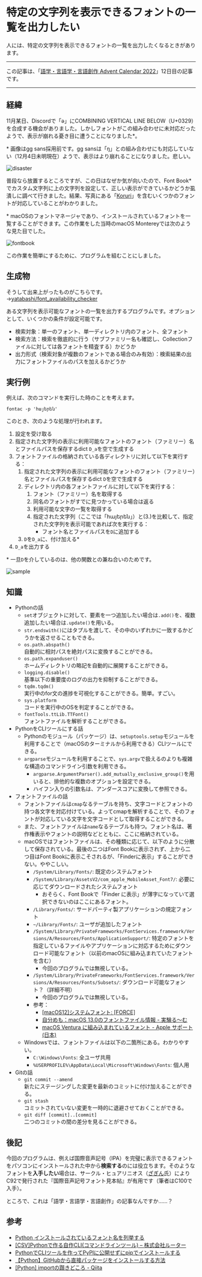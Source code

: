 <!-- 注意：
* .ttcはfontNumber=0にしか対応していない
* macOSで、ディレクトリ内に存在するがFontBookに現れない（インストールされていない？）フォントがある
* GitHubで見るREADMEを書く
    * 多言語対応
* git commitを追加する
-->

# 特定の文字列を表示できるフォントの一覧を出力したい
人には、特定の文字列を表示できるフォントの一覧を出力したくなるときがあります。

***

この記事は、「[語学・言語学・言語創作 Advent Calendar 2022](https://adventar.org/calendars/7668)」12日目の記事です。

***


## 経緯
11月某日、Discordで「ə」にCOMBINING VERTICAL LINE BELOW（U+0329）を合成する機会がありました。しかしフォントがこの組み合わせに未対応だったようで、表示が崩れる憂き目に遭うことになりました*。

\* 画像はgg sans採用前です。gg sansは「ŋ」との組み合わせにも対応していない（12月4日未明現在）ようで、表示はより崩れることになりました。悲しい。

![disaster](./obs/res/fontac/disaster.png)

普段なら放置するところですが、この日はなぜか気が向いたので、Font Book*でカスタム文字列に上の文字列を設定して、正しい表示ができているかどうか虱潰しに調べて行きました。結果、写真にある「[Koruri](https://koruri.github.io/)」を含むいくつかのフォントが対応していることがわかりました。

\* macOSのフォントマネージャであり、インストールされているフォントを一覧することができます。この作業をした当時のmacOS Montereyでは次のような見た目でした。

![fontbook](./obs/res/fontac/fontbook.png)

この作業を簡単にするために、プログラムを組むことにしました。


## 生成物
そうして出来上がったものがこちらです。  
→[yatabashi/font_availability_checker](https://github.com/yatabashi/font_availability_checker)  

ある文字列を表示可能なフォントの一覧を出力するプログラムです。オプションとして、いくつかの条件が設定可能です。
* 検索対象：単一のフォント、単一ディレクトリ内のフォント、全フォント
* 検索方法：検索を徹底的に行う（サブファミリー名も確認し、Collectionファイルに対しては各フォントを精査する）かどうか
* 出力形式（検索対象が複数のフォントである場合のみ有効）：検索結果の出力にフォントファイルのパスを加えるかどうか


## 実行例
例えば、次のコマンドを実行した時のことを考えます。
```
fontac -p 'հայերեն'
```

このとき、次のような処理が行われます。

1. 設定を受け取る
1. 指定された文字列の表示に利用可能なフォントのフォント（ファミリー）名とファイルパスを保存するdict `D_a`を空で生成する
1. フォントファイルの格納されている各ディレクトリに対して以下を実行する：
    1. 指定された文字列の表示に利用可能なフォントのフォント（ファミリー）名とファイルパスを保存するdict `D`を空で生成する
    1. ディレクトリ内の各フォントファイルに対して以下を実行する：
        1. フォント（ファミリー）名を取得する
        1. 同名のフォントがすでに見つかっている場合は返る
        1. 利用可能な文字の一覧を取得する
        1. 指定された文字列（ここでは「հայերեն」）と(3.)を比較して、指定された文字列を表示可能であれば次を実行する：
            * フォント名とファイルパスを`D`に追加する
    1. `D`を`D_a`に、付け加える*
1. `D_a`を出力する

\* 一旦`D`を介しているのは、他の関数との兼ね合いのためです。

![sample](./obs/res/fontac/sample.png)

## 知識
* Pythonの話
    * `set`オブジェクトに対して、要素を一つ追加したい場合は`.add()`を、複数追加したい場合は`.update()`を用いる。
    * `str.endswith()`にはタプルを渡して、その中のいずれかに一致するかどうかを返させることもできる。
    * `os.path.abspath()`  
        自動的に相対パスを絶対パスに変換することができる。
    * `os.path.expanduser()`  
        ホームディレクトリの略記を自動的に展開することができる。
    * `logging.disable()`  
        基準以下の重要度のログの出力を抑制することができる。
    * `tqdm.tqdm()`  
        実行中のfor文の進捗を可視化することができる。簡単。すごい。
    * `sys.platform`  
        コードを実行中のOSを判定することができる。
    * `fontTools.ttLib.TTFont()`  
        フォントファイルを解析することができる。
* PythonをCLIツールにする話
    * Pythonのモジュール（パッケージ）は、`setuptools.setup`モジュールを利用することで（macOSのターミナルから利用できる）CLIツールにできる。
    * `argparse`モジュールを利用することで、`sys.argv`で扱えるのよりも複雑な構造のコマンドライン引数を利用できる。
        * `argparse.ArgumentParser().add_mutually_exclusive_group()`を用いると、排他的な複数のオプションを設定できる。
        * ハイフン入りの引数名は、アンダースコアに変換して参照できる。
* フォントファイルの話
    * フォントファイルは`cmap`なるテーブルを持ち、文字コードとフォントの持つ各文字を対応付けている。よってcmapを解析することで、そのフォントが対応している文字を文字コードとして取得することができる。
    * また、フォントファイルは`name`なるテーブルも持つ。フォント名は、著作権表示やフォントの説明などとともに、ここに格納されている。
    * macOSではフォントファイルは、その種類に応じて、以下のように分散して保存されている。最後の二つはFont Bookに表示されず、上から二つ目はFont Bookに表示こそされるが、「Finderに表示」することができない。ややこしい。
        * `/System/Library/Fonts/`: 既定のシステムフォント
        * `/System/Library/AssetsV2/com_apple_MobileAsset_Font7/`: 必要に応じてダウンロードされたシステムフォント
            * おそらく、Font Bookで「Finder に表示」が薄字になっていて選択できないのはここにあるフォント。
        * `/Library/Fonts/`: サードパーティ製アプリケーションの規定フォント
        * `~/Library/Fonts/`: ユーザが追加したフォント
        * `/System/Library/PrivateFrameworks/FontServices.framework/Versions/A/Resources/Fonts/ApplicationSupport/`: 特定のフォントを指定しているファイルやアプリケーションに対応するためにダウンロード可能なフォント（以前のmacOSに組み込まれていたフォントを含む）
            * 今回のプログラムでは無視している。
        * `/System/Library/PrivateFrameworks/FontServices.framework/Versions/A/Resources/Fonts/Subsets/`: ダウンロード可能なフォント？（詳細不明）
            * 今回のプログラムでは無視している。
        * 参考：
            * [[macOS12]システムフォント: [FORCE]](https://force4u.cocolog-nifty.com/skywalker/2021/10/post-110ae6.html)
            * [自分めも：macOS 13.0のフォントファイル情報 - 実験る～む](https://dslabo.blog.fc2.com/blog-entry-2451.html)
            * [macOS Ventura に組み込まれているフォント - Apple サポート (日本)](https://support.apple.com/ja-jp/HT213266)
    * Windowsでは、フォントファイルは以下の二箇所にある。わかりやすい。
        * `C:\Windows\Fonts`: 全ユーザ共用
        * `%USERPROFILE%\AppData\Local\Microsoft\Windows\Fonts`: 個人用
* Gitの話
    * `git commit --amend`  
        新たにステージングした変更を最新のコミットに付け加えることができる。
    * `git stash`  
        コミットされていない変更を一時的に退避させておくことができる。
    * `git diff [commit]..[commit]`  
        二つのコミットの間の差分を見ることができる。


## 後記
今回のプログラムは、例えば国際音声記号（IPA）を完璧に表示できるフォントをパソコンにインストールされた中から**検索する**のには役立ちます。そのようなフォントを**入手したい**場合は、サークル・ヒュアリニオス（[ざぎん](https://twitter.com/na4zagin3)氏）によりC92で発行された『国際音声記号フォント見本帖』が有用です（筆者はC100で入手）。

ところで、これは「語学・言語学・言語創作」の記事なんですか……？

## 参考
* [Python インストールされているフォント名を列挙する](https://www.umayadia.com/pysample/sample0300/Sample338EnumFonts.htm)
* [[CSV]Pythonで作る自作CLI(コマンドラインツール) – 株式会社ルーター](https://rooter.jp/data-format/my-csv-tool-by-python/)
* [PythonでCLIツールを作ってPyPIに公開せずにpipでインストールする](https://zenn.dev/d_forest/articles/b8358c56725e51da43d9)
* [【Python】GitHubから直接パッケージをインストールする方法](https://it-syoya-engineer.com/python-github-package-install/)
* [[Python] importの躓きどころ - Qiita](https://qiita.com/ysk24ok/items/2711295d83218c699276)

